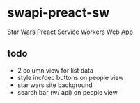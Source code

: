 # swapi-preact-sw

Star Wars Preact Service Workers Web App

## todo

- 2 column view for list data
- style inc/dec buttons on people view
- star wars site background
- search bar (w/ api) on people view
